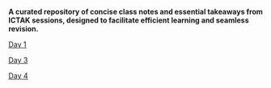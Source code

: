 **A curated repository of concise class notes and essential takeaways from ICTAK sessions, designed to facilitate efficient learning and seamless revision.**

[Day 1](https://github.com/Gauthamnair-Ronin/ICTAK-1/blob/main/Day_1.md)

[Day 3](https://github.com/Gauthamnair-Ronin/ICTAK-1/blob/main/Day%203.md)

[Day 4](https://github.com/Gauthamnair-Ronin/ICTAK-1/blob/main/Day_4.md)
